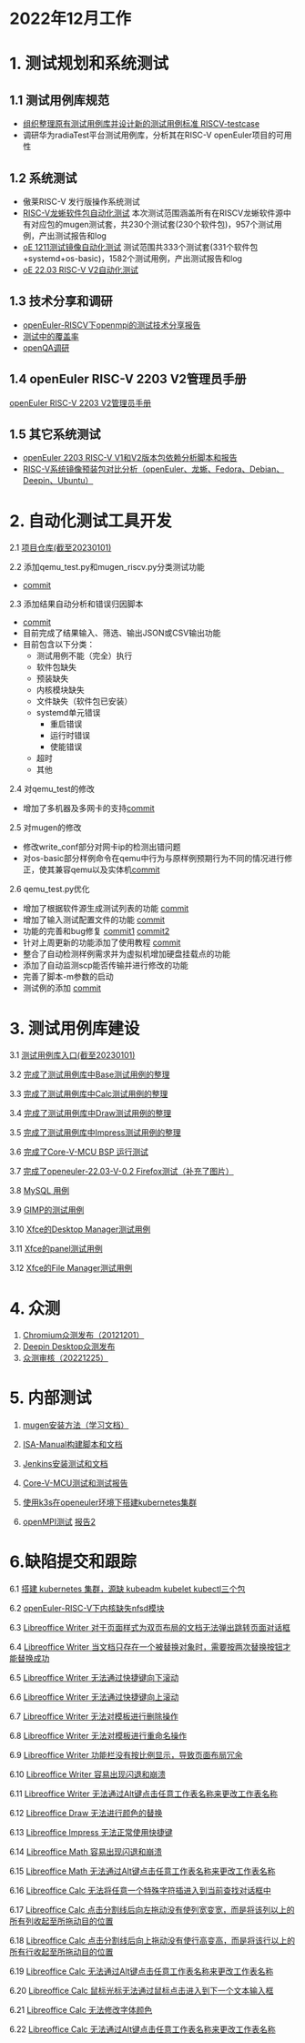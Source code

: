 # 2022年12月工作

# 1. 测试规划和系统测试

## 1.1 测试用例库规范

- [组织整理原有测试用例库并设计新的测试用例标准 RISCV-testcase](https://github.com/ArielHeleneto/RISCV-testcase/)
- 调研华为radiaTest平台测试用例库，分析其在RISC-V openEuler项目的可用性 

## 1.2 系统测试

- 傲莱RISC-V 发行版操作系统测试
- [RISC-V龙蜥软件包自动化测试](https://github.com/YunxiangLuo/riscv-test/tree/main/202212/%E8%A7%84%E5%88%92%E5%92%8C%E7%B3%BB%E7%BB%9F%E6%B5%8B%E8%AF%95/RISCV%20AnolisOS%20mugen%E8%87%AA%E5%8A%A8%E5%8C%96%E6%B5%8B%E8%AF%95)
  本次测试范围涵盖所有在RISCV龙蜥软件源中有对应包的mugen测试套，共230个测试套(230个软件包)，957个测试用例，产出测试报告和log
- [oE 1211测试镜像自动化测试](https://github.com/YunxiangLuo/riscv-test/tree/main/202212/%E8%A7%84%E5%88%92%E5%92%8C%E7%B3%BB%E7%BB%9F%E6%B5%8B%E8%AF%95/RISC-V%20oE%202022-12-11%2022.03%E6%B5%8B%E8%AF%95%E9%95%9C%E5%83%8F%20mugen%E8%87%AA%E5%8A%A8%E5%8C%96%E6%B5%8B%E8%AF%95)
  测试范围共333个测试套(331个软件包+systemd+os-basic)，1582个测试用例，产出测试报告和log
- [oE 22.03 RISC-V V2自动化测试](https://github.com/YunxiangLuo/riscv-test/tree/main/202212/%E8%A7%84%E5%88%92%E5%92%8C%E7%B3%BB%E7%BB%9F%E6%B5%8B%E8%AF%95/RISC-V%20oE%20%2022.03%20V2%20mugen%E8%87%AA%E5%8A%A8%E5%8C%96%E6%B5%8B%E8%AF%95)

## 1.3 技术分享和调研

- [openEuler-RISCV下openmpi的测试技术分享报告](https://github.com/YunxiangLuo/riscv-test/tree/main/202212/%E8%A7%84%E5%88%92%E5%92%8C%E7%B3%BB%E7%BB%9F%E6%B5%8B%E8%AF%95/openEuler-RISCV%E4%B8%8Bopenmpi%E7%9A%84%E6%B5%8B%E8%AF%95%E6%8A%80%E6%9C%AF%E5%88%86%E4%BA%AB%E6%8A%A5%E5%91%8A)
- [测试中的覆盖率](https://github.com/YunxiangLuo/riscv-test/blob/main/202212/%E8%A7%84%E5%88%92%E5%92%8C%E7%B3%BB%E7%BB%9F%E6%B5%8B%E8%AF%95/%E8%A6%86%E7%9B%96%E7%8E%87PPT.pptx)
- [openQA调研](https://github.com/YunxiangLuo/riscv-test/tree/main/202212/%E8%A7%84%E5%88%92%E5%92%8C%E7%B3%BB%E7%BB%9F%E6%B5%8B%E8%AF%95/openqa%E6%A1%86%E6%9E%B6%E8%B0%83%E7%A0%94)

## 1.4 openEuler RISC-V 2203 V2管理员手册

[openEuler RISC-V 2203 V2管理员手册](https://github.com/YunxiangLuo/riscv-test/tree/main/202212/%E8%A7%84%E5%88%92%E5%92%8C%E7%B3%BB%E7%BB%9F%E6%B5%8B%E8%AF%95/openeuler-riscv-administration-book)

## 1.5 其它系统测试

- [openEuler 2203 RISC-V V1和V2版本包依赖分析脚本和报告](<https://github.com/YunxiangLuo/riscv-test/tree/main/202212/规划和系统测试/Package Dependencies分析>)
- [RISC-V系统镜像预装包对比分析（openEuler、龙蜥、Fedora、Debian、Deepin、Ubuntu）](https://github.com/YunxiangLuo/riscv-test/tree/main/202212/%E8%A7%84%E5%88%92%E5%92%8C%E7%B3%BB%E7%BB%9F%E6%B5%8B%E8%AF%95/%E7%B3%BB%E7%BB%9F%E9%A2%84%E8%A3%85%E5%8C%85%E8%B0%83%E7%A0%94)

# 2. 自动化测试工具开发

2.1 [项目仓库(截至20230101)](https://github.com/YunxiangLuo/riscv-test/tree/main/202212/%E8%87%AA%E5%8A%A8%E5%8C%96%E6%B5%8B%E8%AF%95%E5%B7%A5%E5%85%B7%E5%BC%80%E5%8F%91/mugen-riscv)

2.2 添加qemu_test.py和mugen_riscv.py分类测试功能

- [commit](https://github.com/brsf11/mugen-riscv/commit/c175c1cf969805bf33134a320844a4db5440f072)

2.3 添加结果自动分析和错误归因脚本

- [commit](https://github.com/brsf11/mugen-riscv/commit/5fe3082559f0675571c9875d30df7fa4ed99f951)
- 目前完成了结果输入、筛选、输出JSON或CSV输出功能
- 目前包含以下分类：
  - 测试用例不能（完全）执行
  - 软件包缺失
  - 预装缺失
  - 内核模块缺失
  - 文件缺失（软件包已安装）
  - systemd单元错误
    - 重启错误
    - 运行时错误
    - 使能错误
  - 超时
  - 其他

2.4 对qemu_test的修改

- 增加了多机器及多网卡的支持[commit](https://github.com/brsf11/mugen-riscv/pull/10/files#diff-56a86f9f01cddc9f2e16d54f11d84ca40ff7ed5f73a281c9e624d27fb750e18e)

2.5 对mugen的修改

- 修改write_conf部分对网卡ip的检测出错问题
- 对os-basic部分样例命令在qemu中行为与原样例预期行为不同的情况进行修正，使其兼容qemu以及实体机[commit](https://github.com/brsf11/mugen-riscv/pull/10/files#diff-56a86f9f01cddc9f2e16d54f11d84ca40ff7ed5f73a281c9e624d27fb750e18e)

2.6 qemu_test.py优化

- 增加了根据软件源生成测试列表的功能 [commit](https://github.com/brsf11/mugen-riscv/commit/8d9ad2dad58fcc77ec6ad7842c05b1b8bc1049f6)
- 增加了输入测试配置文件的功能 [commit](https://github.com/brsf11/mugen-riscv/commit/25b974ee8a39d5c83a647a30397f4cda93dc6d7f)
- 功能的完善和bug修复 [commit1](https://github.com/brsf11/mugen-riscv/commit/35ad0797cb054f81c9e5aab687bc59c0402f0309) [commit2](https://github.com/brsf11/mugen-riscv/commit/42d7c931bfc065b1ec13bfdb0b92494134f41cd5)
- 针对上周更新的功能添加了使用教程 [commit](https://github.com/brsf11/mugen-riscv/commit/2c1bec772e95fc81c81a0ca9f1d45f00c4876437)
- 整合了自动检测样例需求并为虚拟机增加硬盘挂载点的功能
- 添加了自动监测scp能否传输并进行修改的功能
- 完善了脚本-m参数的启动
- 测试例的添加 [commit](https://github.com/brsf11/mugen-riscv/pull/9/files)

# 3. 测试用例库建设

3.1 [测试用例库入口(截至20230101)](https://github.com/ArielHeleneto/RISCV-testcase/)

3.2 [完成了测试用例库中Base测试用例的整理](https://github.com/ArielHeleneto/RISCV-testcase/tree/master/Libreoffice/testcase/Base) 

3.3 [完成了测试用例库中Calc测试用例的整理](https://github.com/ArielHeleneto/RISCV-testcase/tree/master/Libreoffice/testcase/Calc)

3.4 [完成了测试用例库中Draw测试用例的整理](https://github.com/ArielHeleneto/RISCV-testcase/tree/master/Libreoffice/testcase/Draw)

3.5 [完成了测试用例库中Impress测试用例的整理]( https://github.com/ArielHeleneto/RISCV-testcase/tree/master/Libreoffice/testcase/Impress)

3.6 [完成了Core-V-MCU BSP 运行测试]( https://github.com/Michaelnlearn/PlctWorking/tree/main/RT-Thread)

3.7 [完成了openeuler-22.03-V-0.2 Firefox测试（补充了图片）]( https://github.com/Michaelnlearn/RISCV-testcase/tree/master/Firefox)

3.8 [MySQL 用例](https://github.com/GICEGreenIce/RISCV-testcase/tree/master/MySQL/testcase)

3.9 [GIMP的测试用例](https://github.com/ArielHeleneto/RISCV-testcase/tree/master/GIMP/testcase)

3.10 [Xfce的Desktop Manager测试用例](https://github.com/ArielHeleneto/RISCV-testcase/tree/master/Xfce/Desktop%20Manager/testcase)

3.11 [Xfce的panel测试用例](https://github.com/ArielHeleneto/RISCV-testcase/tree/master/Xfce/Panel/testcase)

3.12 [Xfce的File Manager测试用例](https://github.com/ArielHeleneto/RISCV-testcase/tree/master/Xfce/File%20Manager/testcase)

# 4. 众测

1. [Chromium众测发布（20121201）](https://github.com/YunxiangLuo/riscv-test/tree/main/202212/%E4%BC%97%E6%B5%8B/Chromium)
2. [Deepin Desktop众测发布](https://github.com/YunxiangLuo/riscv-test/tree/main/202212/%E4%BC%97%E6%B5%8B/DDE)
3. [众测审核（20221225）](https://github.com/YunxiangLuo/riscv-test/tree/main/202212/%E4%BC%97%E6%B5%8B/%E4%BC%97%E6%B5%8B%E5%AE%A1%E6%A0%B8)

# 5. 内部测试

1. [mugen安装方法（学习文档）](https://github.com/vegetable-yx/PLCT_test0/blob/main/%E8%87%AA%E5%8A%A8%E5%8C%96%E6%B5%8B%E8%AF%95/2022_12_28_part3%E6%B5%8B%E8%AF%95/%E8%87%AA%E5%8A%A8%E5%8C%96%E6%B5%8B%E8%AF%95%E9%85%8D%E7%BD%AE%E5%8F%8A%E4%BD%BF%E7%94%A8.md)

2. [ISA-Manual构建脚本和文档](https://github.com/YunxiangLuo/riscv-test/tree/main/202212/%E5%86%85%E9%83%A8%E6%B5%8B%E8%AF%95/ISA-Manual%E6%9E%84%E5%BB%BA)

3. [Jenkins安装测试和文档](https://github.com/YunxiangLuo/riscv-test/tree/main/202212/%E5%86%85%E9%83%A8%E6%B5%8B%E8%AF%95/Jenkins%E6%B5%8B%E8%AF%95)

4. [Core-V-MCU测试和测试报告](https://github.com/YunxiangLuo/riscv-test/tree/main/202212/%E5%86%85%E9%83%A8%E6%B5%8B%E8%AF%95/RT-Thread%E6%B5%8B%E8%AF%95)

5. [使用k3s在openeuler环境下搭建kubernetes集群](https://github.com/YunxiangLuo/riscv-test/tree/main/202212/%E5%86%85%E9%83%A8%E6%B5%8B%E8%AF%95/kubernetes-cluster%E6%B5%8B%E8%AF%95)

6. [openMPI测试](https://github.com/YunxiangLuo/riscv-test/tree/main/202212/%E5%86%85%E9%83%A8%E6%B5%8B%E8%AF%95/openmpi%E6%B5%8B%E8%AF%95)
   [报告2](https://github.com/ArielHeleneto/RISCV-testcase/tree/master/Open%20MPI/testcase)

# 6.缺陷提交和跟踪

6.1 [搭建 kubernetes 集群，源缺 kubeadm kubelet kubectl三个包](https://gitee.com/openeuler/RISC-V/issues/I67G53?from=project-issue)

6.2 [openEuler-RISC-V下内核缺失nfsd模块](https://gitee.com/openeuler/RISC-V/issues/I67DDC?from=project-issue)

6.3 [Libreoffice Writer 对于页面样式为双页布局的文档无法弹出跳转页面对话框 ](https://gitee.com/openeuler/RISC-V/issues/I653FB?from=project-issue)

6.4 [Libreoffice Writer 当文档只存在一个被替换对象时，需要按两次替换按钮才能替换成功](https://gitee.com/openeuler/RISC-V/issues/I653DL?from=project-issue)

6.5 [Libreoffice Writer 无法通过快捷键向下滚动 ](https://gitee.com/openeuler/RISC-V/issues/I653CN?from=project-issue)

6.6 [Libreoffice Writer 无法通过快捷键向上滚动 ](https://gitee.com/openeuler/RISC-V/issues/I653B4?from=project-issue)

6.7 [Libreoffice Writer 无法对模板进行删除操作 ](https://gitee.com/openeuler/RISC-V/issues/I653A3?from=project-issue)

6.8 [Libreoffice Writer 无法对模板进行重命名操作 ](https://gitee.com/openeuler/RISC-V/issues/I6538Q?from=project-issue)

6.9 [Libreoffice Writer 功能栏没有按比例显示，导致页面布局冗余 ](https://gitee.com/openeuler/RISC-V/issues/I6536P?from=project-issue)

6.10 [Libreoffice Writer 容易出现闪退和崩溃](https://gitee.com/openeuler/RISC-V/issues/I6530U?from=project-issue)

6.11 [Libreoffice Writer 无法通过Alt键点击任意工作表名称来更改工作表名称 ](https://gitee.com/openeuler/RISC-V/issues/I652XG?from=project-issue)

6.12 [Libreoffice Draw 无法进行颜色的替换 ](https://gitee.com/openeuler/RISC-V/issues/I652WF?from=project-issue)

6.13 [Libreoffice Impress 无法正常使用快捷键](https://gitee.com/openeuler/RISC-V/issues/I652S4?from=project-issue)

6.14 [Libreoffice Math 容易出现闪退和崩溃 ](https://gitee.com/openeuler/RISC-V/issues/I652QN?from=project-issue)

6.15 [Libreoffice Math 无法通过Alt键点击任意工作表名称来更改工作表名称](https://gitee.com/openeuler/RISC-V/issues/I652OZ?from=project-issue)

6.16 [Libreoffice Calc 无法将任意一个特殊字符插进入到当前查找对话框中](https://gitee.com/openeuler/RISC-V/issues/I652NG?from=project-issue)

6.17 [Libreoffice Calc 点击分割线后向左拖动没有使列宽变宽，而是将该列以上的所有列收起至所拖动目的位置](https://gitee.com/openeuler/RISC-V/issues/I652MG?from=project-issue)

6.18 [Libreoffice Calc 点击分割线后向上拖动没有使行高变高，而是将该行以上的所有行收起至所拖动目的位置](https://gitee.com/openeuler/RISC-V/issues/I652L1?from=project-issue)

6.19 [Libreoffice Calc 无法通过Alt键点击任意工作表名称来更改工作表名称](https://gitee.com/openeuler/RISC-V/issues/I652JU?from=project-issue)

6.20 [Libreoffice Calc 鼠标光标无法通过鼠标点击进入到下一个文本输入框](https://gitee.com/openeuler/RISC-V/issues/I652HM?from=project-issue)

6.21 [Libreoffice Calc 无法修改字体颜色](https://gitee.com/openeuler/RISC-V/issues/I652FO?from=project-issue)

6.22 [Libreoffice Calc 无法通过Alt键点击任意工作表名称来更改工作表名称 ](https://gitee.com/openeuler/RISC-V/issues/I652DF?from=project-issue)
